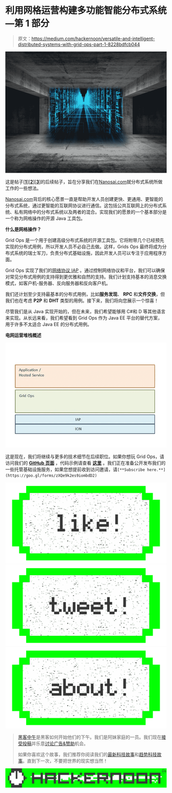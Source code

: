 # 利用网格运营构建多功能智能分布式系统—第 1 部分

> 原文：<https://medium.com/hackernoon/versatile-and-intelligent-distributed-systems-with-grid-ops-part-1-8228bdfcb044>

![](img/78d765cfb958615bdbd16c3ea1a9f29d.png)

这是帖子[[**1**](https://hackernoon.com/our-ambitious-quest-to-democratize-distributed-systems-act-1-protocols-b6bec5297213#.8n2x5mqx9)][[**2**](https://hackernoon.com/our-ambitious-quest-to-democratise-distributed-systems-act-2-ion-vs-json-ce69f4e5c4a9#.pindeejc9)][[**3**](https://hackernoon.com/the-advantages-of-the-iap-protocol-54ba85bc62d3#.jtrpe450g)]的后续帖子，旨在分享我们在[Nanosai.com](http://www.nanosai.com)就分布式系统所做工作的一些想法。

[Nanosai.com](http://www.nanosai.com)背后的核心愿景一直是帮助开发人员创建更快、更通用、更智能的分布式系统，通过更智能的互联网协议进行通信。这包括公共互联网上的分布式系统、私有网络中的分布式系统以及两者的混合。实现我们的愿景的一个基本部分是一个称为网格操作的开源 Java 工具包。

**什么是网格操作？**

Grid Ops 是一个用于创建高级分布式系统的开源工具包。它将附带几个已经预先实现的分布式用例，所以开发人员不必自己去做。这样，Grids Ops 最终将成为分布式系统的瑞士军刀，负责分布式基础设施，因此开发人员可以专注于应用程序方面。

Grid Ops 实现了我们的[网络协议 IAP](http://tutorials.jenkov.com/iap/index.html) 。通过控制网络协议和平台，我们可以确保对常见分布式用例的支持得到更优雅和自然的支持。我们计划支持基本的消息交换模式，如客户机-服务器、反向服务器和反向客户机。

我们还计划至少支持最基本的分布式用例，比如**服务发现**、 **RPC** 和**文件交换**，但我们也在考虑 **P2P** 和 **DHT** 类型的用例。接下来，我们将向您展示一个惊喜！

尽管我们是从 Java 实现开始的，但在未来，我们希望能够用 C#和 D 等其他语言来实现。从长远来看，我们希望看到 Grid Ops 作为 Java EE 平台的替代方案，用于许多不太适合 Java EE 的分布式用例。

**电网运营堆栈概述**

![](img/3794900814f40c153ab1bd1da6dca642.png)

这是现在，我们将继续与更多的技术细节在后续职位。如果你想玩 Grid Ops，请访问我们的 [**GitHub 页面**](https://github.com/nanosai/grid-ops-java) ，代码示例请查看 [**这里**](https://github.com/nanosai/grid-ops-java-examples) 。我们正在准备公开发布我们的一些托管基础设施服务，如果您想提前收到访问邀请，请`[**Subscribe here.**](https://goo.gl/forms/zXQe9k2es9iombdD2)`

[![](img/50ef4044ecd4e250b5d50f368b775d38.png)](http://bit.ly/HackernoonFB)[![](img/979d9a46439d5aebbdcdca574e21dc81.png)](https://goo.gl/k7XYbx)[![](img/2930ba6bd2c12218fdbbf7e02c8746ff.png)](https://goo.gl/4ofytp)

> [黑客中午](http://bit.ly/Hackernoon)是黑客如何开始他们的下午。我们是阿妹家庭的一员。我们现在[接受投稿](http://bit.ly/hackernoonsubmission)并乐意[讨论广告&赞助](mailto:partners@amipublications.com)机会。
> 
> 如果你喜欢这个故事，我们推荐你阅读我们的[最新科技故事](http://bit.ly/hackernoonlatestt)和[趋势科技故事](https://hackernoon.com/trending)。直到下一次，不要把世界的现实想当然！

![](img/be0ca55ba73a573dce11effb2ee80d56.png)
